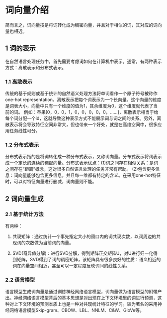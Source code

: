 # 词向量介绍
简而言之，词向量技是将词转化成为稠密向量，并且对于相似的词，其对应的词向量也相近。
## 1 词的表示
在自然语言处理任务中，首先需要考虑词如何在计算机中表示。通常，有两种表示方式：离散表示和分布式表示。
### 1.1 离散表示
传统的基于规则或基于统计的自然语义处理方法将单词看作一个原子符号被称作one-hot representation。离散表示把每个词表示为一个长向量。这个向量的维度是词表大小，向量中只有一个维度的值为1，其余维度为0，这个维度就代表了当前的词。 例如：苹果[0，0，0，1，0，0，0，0，0，……]，离散表示相当于给每个词分配一个id，这就导致这种表示方式不能展示词与词之间的关系。另外，离散表示将会导致特征空间非常大，但也带来一个好处，就是在高维空间中，很多应用任务线性可分。
### 1.2 分布式表示
分布式表示指的是将词转化成一种分布式表示，又称词向量。分布式表示将词表示成一个定长的连续的稠密向量。分布式表示优点：(1)词之间存在相似关系：是词之间存在“距离”概念，这对很多自然语言处理的任务非常有帮助。 (2)包含更多信息：词向量能够包含更多信息，并且每一维都有特定的含义。在采用one-hot特征时，可以对特征向量进行删减，词向量则不能。
## 2 词向量生成
### 2.1 基于统计方法
有两种：

1. 共现矩阵：通过统计一个事先指定大小的窗口内的词共现次数，以词周边的共现词的次数做为当前词的向量。

2. SVD(奇异值分解)：进行SVD分解，得到矩阵正交矩阵U，对U进行归一化得到矩阵，SVD得到了词的稠密矩阵，该矩阵具有很多良好的性质：语义相近的词在向量空间相近，甚至可以一定程度反映词间的线性关系。
### 2.2 语言模型
语言模型生成词向量是通过训练神经网络语言模型，词向量做为语言模型的附带产出。神经网络语言模型背后的基本思想是对出现在上下文环境里的词进行预测，这种对上下文环境的预测本质上也是一种对共现统计特征的学习。较为著名的采用神经网络语言模型Skip-gram、CBOW、LBL、NNLM、C&W、GloVe等。

